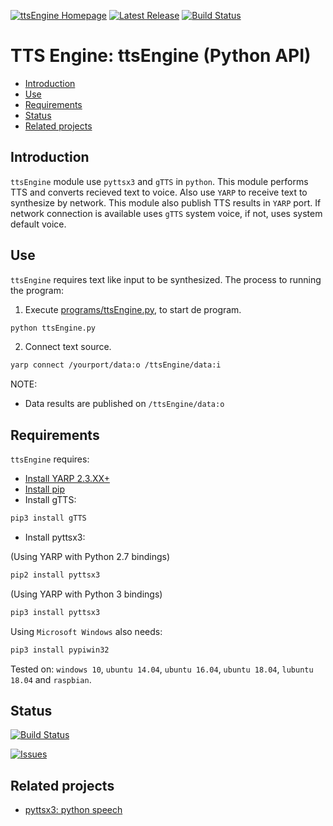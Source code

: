 [![ttsEngine Homepage](https://img.shields.io/badge/ttsEngine-develop-orange.svg)](https://github.com/davidvelascogarcia/ttsEngine/tree/develop/programs) [![Latest Release](https://img.shields.io/github/tag/davidvelascogarcia/ttsEngine.svg?label=Latest%20Release)](https://github.com/davidvelascogarcia/ttsEngine/tags) [![Build Status](https://travis-ci.org/davidvelascogarcia/ttsEngine.svg?branch=develop)](https://travis-ci.org/davidvelascogarcia/ttsEngine)

# TTS Engine: ttsEngine (Python API)

- [Introduction](#introduction)
- [Use](#use)
- [Requirements](#requirements)
- [Status](#status)
- [Related projects](#related-projects)


## Introduction

`ttsEngine` module use `pyttsx3` and `gTTS` in `python`. This module performs TTS and converts recieved text to voice. Also use `YARP` to receive text to synthesize by network. This module also publish TTS results in `YARP` port. If network connection is available uses `gTTS` system voice, if not, uses system default voice.


## Use

`ttsEngine` requires text like input to be synthesized.
The process to running the program:

1. Execute [programs/ttsEngine.py](./programs), to start de program.
```python
python ttsEngine.py
```
2. Connect text source.
```bash
yarp connect /yourport/data:o /ttsEngine/data:i
```

NOTE:

- Data results are published on `/ttsEngine/data:o`

## Requirements

`ttsEngine` requires:

* [Install YARP 2.3.XX+](https://github.com/roboticslab-uc3m/installation-guides/blob/master/install-yarp.md)
* [Install pip](https://github.com/roboticslab-uc3m/installation-guides/blob/master/install-pip.md)
* Install gTTS:
```bash
pip3 install gTTS
```
* Install pyttsx3:

(Using YARP with Python 2.7 bindings)
```bash
pip2 install pyttsx3
```

(Using YARP with Python 3 bindings)
```bash
pip3 install pyttsx3
```

Using `Microsoft Windows` also needs:
```bash
pip3 install pypiwin32
```

Tested on: `windows 10`, `ubuntu 14.04`, `ubuntu 16.04`, `ubuntu 18.04`, `lubuntu 18.04` and `raspbian`.


## Status

[![Build Status](https://travis-ci.org/davidvelascogarcia/ttsEngine.svg?branch=develop)](https://travis-ci.org/davidvelascogarcia/ttsEngine)

[![Issues](https://img.shields.io/github/issues/davidvelascogarcia/ttsEngine.svg?label=Issues)](https://github.com/davidvelascogarcia/ttsEngine/issues)

## Related projects

* [pyttsx3: python speech](https://pypi.org/project/pyttsx3/)

